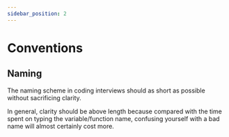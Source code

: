 ```yaml
---
sidebar_position: 2
---
```


# Conventions

## Naming

The naming scheme in coding interviews should as short as possible without sacrificing clarity.

In general, clarity should be above length because compared with the time spent on typing the variable/function name, confusing yourself with a bad name will almost certainly cost more.
